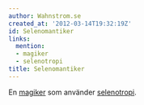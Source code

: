 ```yaml
---
author: Wahnstrom.se
created_at: '2012-03-14T19:32:19Z'
id: Selenomantiker
links:
  mention:
  - magiker
  - selenotropi
title: Selenomantiker
---
```


En [magiker] som använder [selenotropi].

  [magiker]: magiker
  [selenotropi]: selenotropi